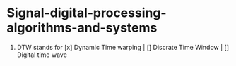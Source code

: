 # Signal-digital-processing-algorithms-and-systems
1. DTW stands for 
[x] Dynamic Time warping | [] Discrate Time Window | [] Digital time wave
